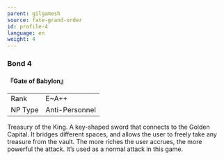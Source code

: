 ```yaml
---
parent: gilgamesh
source: fate-grand-order
id: profile-4
language: en
weight: 4
---
```


### Bond 4

#### 『Gate of Babylon』

<table>
  <tr><td>Rank</td><td>E~A++</td></tr>
  <tr><td>NP Type</td><td>Anti-Personnel</td></tr>
</table>

Treasury of the King.
A key-shaped sword that connects to the Golden Capital.
It bridges different spaces, and allows the user to freely take any treasure from the vault.
The more riches the user accrues, the more powerful the attack.
It’s used as a normal attack in this game.

